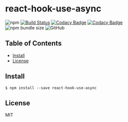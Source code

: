 # react-hook-use-async

![npm](https://img.shields.io/npm/v/react-hook-use-async) [![Build Status](https://travis-ci.org/we-code-now/react-hook-use-async.svg?branch=master)](https://travis-ci.org/we-code-now/react-hook-use-async) [![Codacy Badge](https://api.codacy.com/project/badge/Grade/c67890a8255a46d9a65e7bb158b6dd7d)](https://www.codacy.com/app/StevenTea/react-hook-use-async?utm_source=github.com&utm_medium=referral&utm_content=we-code-now/react-hook-use-async&utm_campaign=Badge_Grade) [![Codacy Badge](https://api.codacy.com/project/badge/Coverage/c67890a8255a46d9a65e7bb158b6dd7d)](https://www.codacy.com/app/StevenTea/react-hook-use-async?utm_source=github.com&utm_medium=referral&utm_content=we-code-now/react-hook-use-async&utm_campaign=Badge_Coverage) ![npm bundle size](https://img.shields.io/bundlephobia/minzip/react-hook-use-async) ![GitHub](https://img.shields.io/github/license/we-code-now/react-hook-use-async)

## Table of Contents

-   [Install](#install)
-   [License](#license)

## Install

```shell
$ npm install --save react-hook-use-async
```

## License

MIT
